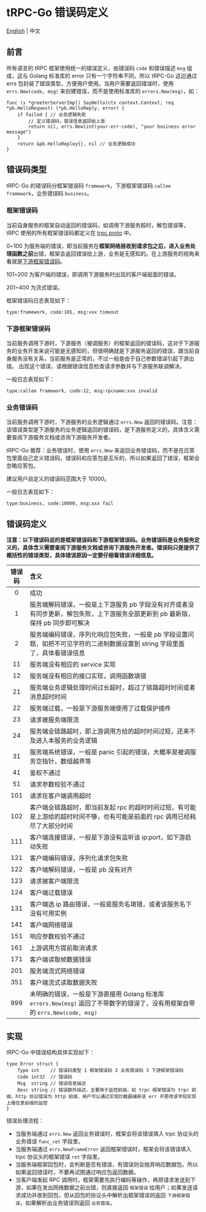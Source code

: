 # tRPC-Go 错误码定义

[English](./README.md) | 中文

## 前言

所有语言的 tRPC 框架使用统一的错误定义，由错误码 `code` 和错误描述 `msg` 组成，这与 Golang 标准库的 error 只有一个字符串不同，所以 tRPC-Go 这边通过 errs 包封装了错误类型，方便用户使用。当用户需要返回错误时，使用 `errs.New(code, msg)` 来创建错误，而不是使用标准库的 `errors.New(msg)`，如：

```golang
func (s *greeterServerImpl) SayHello(ctx context.Context, req *pb.HelloRequest) (*pb.HelloReply, error) {
    if failed { // 业务逻辑失败
        // 定义错误码，错误信息返回给上游
        return nil, errs.New(int(your-err-code), "your business error message")
    }
    return &pb.HelloRepley{}, nil // 业务逻辑成功
}
```

## 错误码类型

tRPC-Go 的错误码分框架错误码 `framework`，下游框架错误码 `callee framework`，业务错误码 `business`。

### 框架错误码

当前自身服务的框架自动返回的错误码，如调用下游服务超时，解包错误等，tRPC 使用的所有框架错误码都定义在 [trpc.proto](https://github.com/trpc-group/trpc/blob/main/trpc/trpc.proto) 中。

0~100 为服务端的错误，即当前服务在**框架网络层收到请求包之后，进入业务处理函数之前**出错，框架会返回错误给上游，业务是无感知的。在上游服务的视角来看就是[下游框架错误码](#下游框架错误码)。

101~200 为客户端的错误，即调用下游服务时出现的客户端层面的错误。

201~400 为流式错误。

框架错误码日志表现如下：

```golang
type:framework, code:101, msg:xxx timeout
```

### 下游框架错误码

当前服务调用下游时，下游服务（被调服务）的框架返回的错误码，这对于下游服务的业务开发来说可能是无感知的，但很明确就是下游服务返回的错误，跟当前自身服务没有关系，当前服务是正常的，不过一般是由于自己参数错误引起下游出错。
出现这个错误，请根据错误信息检查请求参数并与下游服务联调解决。

一般日志表现如下：

```golang
type:callee framework, code:12, msg:rpcname:xxx invalid
```

### 业务错误码

当前服务调用下游时，下游服务的业务逻辑通过 `errs.New` 返回的错误码。注意：该错误类型是下游服务的业务逻辑返回的错误码，是下游服务定义的，具体含义需要查阅下游服务文档或咨询下游服务开发者。

tRPC-Go 推荐：业务错误时，使用 `errs.New` 来返回业务错误码，而不是在应答包里面自己定义错误码，错误码和应答包是互斥的，所以如果返回了错误，框架会忽略应答包。

建议用户自定义的错误码范围大于 10000。

一般日志表现如下：

```golang
type:business, code:10000, msg:xxx fail
```

## 错误码定义

**注意：以下错误码说的是框架错误码和下游框架错误码。业务错误码是业务服务定义的，具体含义需要查阅下游服务文档或咨询下游服务开发者。错误码只是提供了概括性的错误类型，具体错误原因一定要仔细看错误详细信息。**

| 错误码 | 含义                                                                                                                             |
| :----: | :------------------------------------------------------------------------------------------------------------------------------- |
|   0    | 成功                                                                                                                             |
|   1    | 服务端解码错误，一般是上下游服务 pb 字段没有对齐或者没有同步更新，解包失败，上下游服务全部更新到 pb 最新版，保持 pb 同步即可解决 |
|   2    | 服务端编码错误，序列化响应包失败，一般是 pb 字段设置问题，如把不可见字符的二进制数据设置到 string 字段里面了，具体看错误信息     |
|   11   | 服务端没有相应的 service 实现                                                                                                    |
|   12   | 服务端没有相应的接口实现，调用函数填错                                                                                           |
|   21   | 服务端业务逻辑处理时间过长超时，超过了链路超时时间或者消息超时时间                                                               |
|   22   | 服务端过载，一般是下游服务端使用了过载保护插件                                                                                   |
|   23   | 请求被服务端限流                                                                                                                 |
|   24   | 服务端全链路超时，即上游调用方给的超时时间过短，还来不及进入本服务的业务逻辑                                                     |
|   31   | 服务端系统错误，一般是 panic 引起的错误，大概率是被调服务空指针，数组越界等                                                      |
|   41   | 鉴权不通过                                                                                                                       |
|   51   | 请求参数校验不通过                                                                                                               |
|  101   | 请求在客户端调用超时                                                                                                             |
|  102   | 客户端全链路超时，即当前发起 rpc 的超时时间过短，有可能是上游给的超时时间不够，也有可能是前面的 rpc 调用已经耗尽了大部分时间     |
|  111   | 客户端连接错误，一般是下游没有监听该 ip:port，如下游启动失败                                                                     |
|  121   | 客户端编码错误，序列化请求包失败                                                                                                 |
|  122   | 客户端解码错误，一般是 pb 没有对齐                                                                                               |
|  123   | 请求被客户端限流                                                                                                                 |
|  124   | 客户端过载错误                                                                                                                   |
|  131   | 客户端选 ip 路由错误，一般是服务名填错，或者该服务名下没有可用实例                                                               |
|  141   | 客户端网络错误                                                                                                                   |
|  151   | 响应参数校验不通过                                                                                                               |
|  161   | 上游调用方提前取消请求                                                                                                           |
|  171   | 客户端读取帧数据错误                                                                                                             |
|  201   | 服务端流式网络错误                                                                                                               |
|  351   | 客户端流式读取数据失败                                                                                                           |
|  999   | 未明确的错误，一般是下游直接用 Golang 标准库 `errors.New(msg)` 返回了不带数字的错误了，没有用框架自带的 `errs.New(code, msg)`    |

## 实现

tRPC-Go 中错误结构具体实现如下：

```golang
type Error struct {
    Type int    // 错误码类型 1 框架错误码 2 业务错误码 3 下游框架错误码
    Code int32  // 错误码
    Msg  string // 错误信息描述
    Desc string // 错误额外描述，主要用于监控前缀，如 trpc 框架错误为 trpc 前缀，http 协议错误为 http 前缀，用户可以通过实现拦截器捕获该 err 并更改该字段实现上报任意前缀的监控
}
```

错误处理流程：

- 当服务端通过 `errs.New` 返回业务错误时，框架会将该错误填入 trpc 协议头的业务错误 `func_ret` 字段里。
- 当服务端通过 `errs.NewFrameError` 返回框架错误时，框架会将该错误填入 trpc 协议头的框架错误 `ret` 字段里。
- 当服务端框架回包时，会判断是否有错误，有错误则会抛弃响应数据包，所以如果返回错误时，不要再试图通过响应包返回数据。
- 当客户端发起 RPC 调用时，框架需要先执行编码等操作，再把请求发送到下游，如果在发出网络数据之前出错，则直接返回 `框架错误` 给用户；如果发送请求成功并收到回包，但从回包的协议头中解析出框架错误则返回 `下游框架错误`，如果解析出业务错误则返回 `业务错误`。

